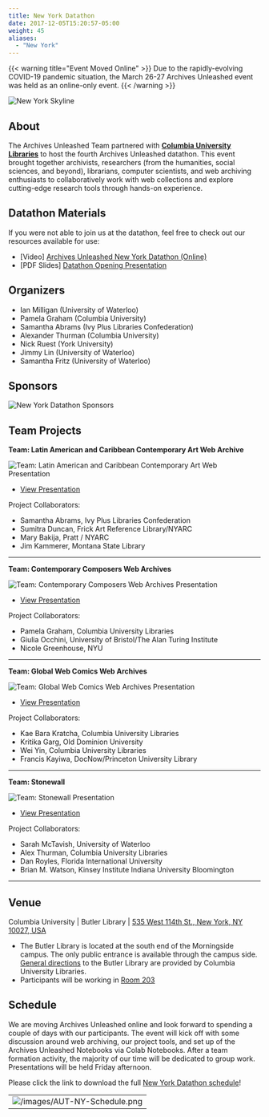 ```yaml
---
title: New York Datathon
date: 2017-12-05T15:20:57-05:00
weight: 45
aliases:
  - "New York"
---
```


{{< warning title="Event Moved Online" >}}
Due to the rapidly-evolving COVID-19 pandemic situation, the March 26-27 Archives Unleashed event was held as an online-only event.
{{< /warning >}}

![New York Skyline](/images/ny-skyline.png)

## **About**

The Archives Unleashed Team partnered with **[Columbia University Libraries](https://library.columbia.edu)** to host the fourth Archives Unleashed datathon. This event brought together archivists, researchers (from the humanities, social sciences, and beyond), librarians, computer scientists, and web archiving enthusiasts to collaboratively work with web collections and explore cutting-edge research tools through hands-on experience.

## Datathon Materials

If you were not able to join us at the datathon, feel free to check out our resources available for use: 

* [Video] [Archives Unleashed New York Datathon (Online)](https://youtu.be/Io6RvhqHfe4)
* [PDF Slides] [Datathon Opening Presentation](/images/AU-NY-IntroSlides-reduced.pdf)

## **Organizers**

* Ian Milligan (University of Waterloo)
* Pamela Graham (Columbia University)
* Samantha Abrams (Ivy Plus Libraries Confederation)
* Alexander Thurman (Columbia University)
* Nick Ruest (York University) 
* Jimmy Lin (University of Waterloo)
* Samantha Fritz (University of Waterloo)

## **Sponsors**

![New York Datathon Sponsors](/images/logo-ny-sponsors.png)

## Team Projects

**Team: Latin American and Caribbean Contemporary Art Web Archive**

![Team: Latin American and Caribbean Contemporary Art Web Presentation](/images/NY-project-artWA.png)

* [View Presentation](/images/NY-project-artWA.pdf)

Project Collaborators:
  * Samantha Abrams, Ivy Plus Libraries Confederation
  * Sumitra Duncan, Frick Art Reference Library/NYARC
  * Mary Bakija, Pratt / NYARC
  * Jim Kammerer, Montana State Library
***

**Team: Contemporary Composers Web Archives**

![Team: Contemporary Composers Web Archives Presentation](/images/NY-project-Composers.png)

* [View Presentation](/images/NY-project-composers.pdf)

Project Collaborators:
  * Pamela Graham, Columbia University Libraries
  * Giulia Occhini, University of Bristol/The Alan Turing Institute
  * Nicole Greenhouse, NYU
*** 

**Team: Global Web Comics Web Archives**

![Team: Global Web Comics Web Archives Presentation](/images/NY-project-webcomic.png)

* [View Presentation](/images/NY-project-webcomics.pdf)

Project Collaborators:
  * Kae Bara Kratcha, Columbia University Libraries
  * Kritika Garg, Old Dominion University
  * Wei Yin, Columbia University Libraries
  * Francis Kayiwa, DocNow/Princeton University Library
***

**Team: Stonewall**

![Team: Stonewall Presentation](/images/NY-project-stonewall.png)

* [View Presentation](/images/NY-project-stonewall.pdf)

Project Collaborators:
  * Sarah McTavish, University of Waterloo
  * Alex Thurman, Columbia University Libraries
  * Dan Royles, Florida International University
  * Brian M. Watson, Kinsey Institute Indiana University Bloomington
***

## **Venue**

Columbia University | Butler Library | [535 West 114th St., New York, NY 10027, USA](https://goo.gl/maps/rJ5brpCLasZJAW4t7)

* The Butler Library is located at the south end of the Morningside campus. The only public entrance is available through the campus side. [General directions](https://library.columbia.edu/libraries/butler/directions.html) to the Butler Library are provided by Columbia University Libraries.
* Participants will be working in [Room 203](/images/butler-floorplan.png)

## **Schedule**

We are moving Archives Unleashed online and look forward to spending a couple of days with our participants. The event will kick off with some discussion around web archiving, our project tools, and set up of the Archives Unleashed Notebooks via Colab Notebooks. After a team formation activity, the majority of our time will be dedicated to group work. Presentations will be held Friday afternoon.

Please click the link to download the full [New York Datathon schedule](/images/AUT-NY-Schedule.png)!

|               |
|:-------------:|
| ![/images/AUT-NY-Schedule.png](/images/AUT-NY-Schedule.png) | 